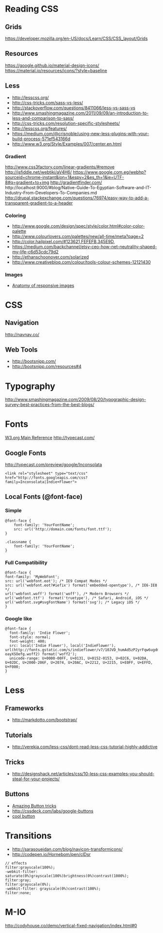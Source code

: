 # Reading CSS

## Grids

https://developer.mozilla.org/en-US/docs/Learn/CSS/CSS_layout/Grids

## Resources

https://google.github.io/material-design-icons/
https://material.io/resources/icons/?style=baseline

## Less

* http://lesscss.org/
* http://css-tricks.com/sass-vs-less/
* http://stackoverflow.com/questions/8411066/less-vs-sass-vs
* http://www.smashingmagazine.com/2011/09/09/an-introduction-to-less-and-comparison-to-sass/
* http://css-tricks.com/resolution-specific-stylesheets/
* http://lesscss.org/features/
* https://medium.com/@crisnoble/using-new-less-plugins-with-your-build-process-571ef543166d
* http://www.w3.org/Style/Examples/007/center.en.html

### Gradient

http://www.css3factory.com/linear-gradients/#remove
http://jsfiddle.net/webtiki/aV4H6/
https://www.google.com.eg/webhp?sourceid=chrome-instant&ion=1&espv=2&es_th=1&ie=UTF-8#q=gradient+to+img
http://gradientfinder.com/
http://localhost:9000/#blog/Native-Guide-To-Egyptian-Software-and-IT-Industry-From-Developers-To-Companies.md
http://drupal.stackexchange.com/questions/76974/easy-way-to-add-a-transparent-gradient-to-a-header

### Coloring

* http://www.google.com/design/spec/style/color.html#color-color-palette
* http://www.colourlovers.com/palettes/new/all-time/meta?page=2
* http://color.hailpixel.com/#123621,FEFEFB,345E9D,
* https://medium.com/backchannel/etsy-ceo-how-net-neutrality-shaped-my-life-c6d53cdc79d2
* http://ethanschoonover.com/solarized
* http://www.creativebloq.com/colour/tools-colour-schemes-12121430

### Images

* [Anatomy of responsive images](https://jakearchibald.com/2015/anatomy-of-responsive-images/?utm_content=buffer4518a&utm_medium=social&utm_source=twitter.com&utm_campaign=buffer)

# CSS

## Navigation

http://navnav.co/

## Web Tools

* http://bootsnipp.com/
* http://bootsnipp.com/resources#4

# Typography

http://www.smashingmagazine.com/2009/08/20/typographic-design-survey-best-practices-from-the-best-blogs/

# Fonts

[W3.org Main Reference](http://www.w3.org/TR/css3-fonts/#font-face-rule)
http://typecast.com/

## Google Fonts

http://typecast.com/preview/google/Inconsolata

```
<link rel="stylesheet" type="text/css" href="http://fonts.googleapis.com/css?family=Inconsolata|Indie+Flower">
```

## Local Fonts (@font-face)

### Simple

```
@font-face {
    font-family: 'YourFontName';
    src: url('http://domain.com/fonts/font.ttf'); 
}

.classname {
    font-family: 'YourFontName';
}
```

### Full Compatibility

```
@font-face {
font-family: 'MyWebFont';
src: url('webfont.eot'); /* IE9 Compat Modes */
src: url('webfont.eot?#iefix') format('embedded-opentype'), /* IE6-IE8 */
url('webfont.woff') format('woff'), /* Modern Browsers */
url('webfont.ttf')  format('truetype'), /* Safari, Android, iOS */
url('webfont.svg#svgFontName') format('svg'); /* Legacy iOS */
}
```

### Google like

```
@font-face {
  font-family: 'Indie Flower';
  font-style: normal;
  font-weight: 400;
  src: local('Indie Flower'), local('IndieFlower'), url(http://fonts.gstatic.com/s/indieflower/v7/10JVD_humAd5zP2yrFqw6ugdm0LZdjqr5-oayXSOefg.woff2) format('woff2');
  unicode-range: U+0000-00FF, U+0131, U+0152-0153, U+02C6, U+02DA, U+02DC, U+2000-206F, U+2074, U+20AC, U+2212, U+2215, U+E0FF, U+EFFD, U+F000;
}
```

# Less

## Frameworks

* http://markdotto.com/bootstrap/

## Tutorials

* http://verekia.com/less-css/dont-read-less-css-tutorial-highly-addictive

## Tricks

* http://designshack.net/articles/css/10-less-css-examples-you-should-steal-for-your-projects/

## Buttons

* [Amazing Button tricks](http://www.sanwebe.com/2013/01/40-css-buttons-from-codepen)
* http://cssdeck.com/labs/google-buttons
* [cool button](http://codepen.io/impressivewebs/pen/GzqId)

# Transitions

* http://sarasoueidan.com/blog/navicon-transformicons/
* http://codepen.io/Hornebom/pen/clDsr

```
// effects
filter:grayscale(100%);
-webkit-filter: saturate(0%)grayscale(100%)brightness(0%)contrast(1000%);
filter:gray;
filter:grayscale(0%);
-webkit-filter: grayscale(0%)contrast(100%);
filter:none;
```

# M-IO

http://codyhouse.co/demo/vertical-fixed-navigation/index.html#0

